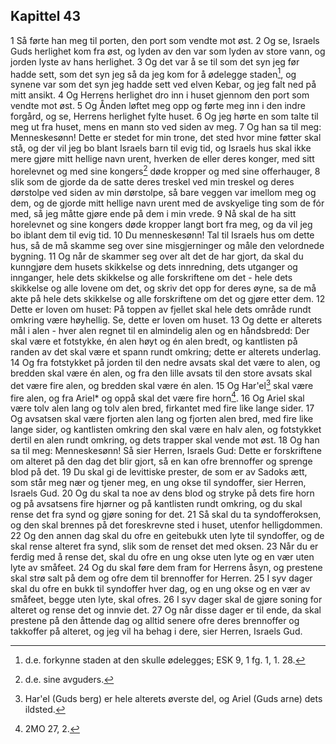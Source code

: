 ## Kapittel 43

1 Så førte han meg til porten, den port som vendte mot øst.
2 Og se, Israels Guds herlighet kom fra øst, og lyden av den var som lyden av store vann, og jorden lyste av hans herlighet.
3 Og det var å se til som det syn jeg før hadde sett, som det syn jeg så da jeg kom for å ødelegge staden[^1], og synene var som det syn jeg hadde sett ved elven Kebar, og jeg falt ned på mitt ansikt.
4 Og Herrens herlighet dro inn i huset gjennom den port som vendte mot øst.
5 Og Ånden løftet meg opp og førte meg inn i den indre forgård, og se, Herrens herlighet fylte huset.
6 Og jeg hørte en som talte til meg ut fra huset, mens en mann sto ved siden av meg.
7 Og han sa til meg: Menneskesønn! Dette er stedet for min trone, det sted hvor mine føtter skal stå, og der vil jeg bo blant Israels barn til evig tid, og Israels hus skal ikke mere gjøre mitt hellige navn urent, hverken de eller deres konger, med sitt horelevnet og med sine kongers[^2] døde kropper og med sine offerhauger,
8 slik som de gjorde da de satte deres treskel ved min treskel og deres dørstolpe ved siden av min dørstolpe, så bare veggen var imellom meg og dem, og de gjorde mitt hellige navn urent med de avskyelige ting som de fór med, så jeg måtte gjøre ende på dem i min vrede.
9 Nå skal de ha sitt horelevnet og sine kongers døde kropper langt bort fra meg, og da vil jeg bo iblant dem til evig tid.
10 Du menneskesønn! Tal til Israels hus om dette hus, så de må skamme seg over sine misgjerninger og måle den velordnede bygning.
11 Og når de skammer seg over alt det de har gjort, da skal du kunngjøre dem husets skikkelse og dets innredning, dets utganger og innganger, hele dets skikkelse og alle forskriftene om det - hele dets skikkelse og alle lovene om det, og skriv det opp for deres øyne, sa de må akte på hele dets skikkelse og alle forskriftene om det og gjøre etter dem.
12 Dette er loven om huset: På toppen av fjellet skal hele dets område rundt omkring være høyhellig. Se, dette er loven om huset.
13 Og dette er alterets mål i alen - hver alen regnet til en almindelig alen og en håndsbredd: Der skal være et fotstykke, én alen høyt og én alen bredt, og kantlisten på randen av det skal være et spann rundt omkring; dette er alterets underlag.
14 Og fra fotstykket på jorden til den nedre avsats skal det være to alen, og bredden skal være én alen, og fra den lille avsats til den store avsats skal det være fire alen, og bredden skal være én alen.
15 Og Har'el[^3] skal være fire alen, og fra Ariel* og oppå skal det være fire horn[^4].
16 Og Ariel skal være tolv alen lang og tolv alen bred, firkantet med fire like lange sider.
17 Og avsatsen skal være fjorten alen lang og fjorten alen bred, med fire like lange sider, og kantlisten omkring den skal være en halv alen, og fotstykket dertil en alen rundt omkring, og dets trapper skal vende mot øst.
18 Og han sa til meg: Menneskesønn! Så sier Herren, Israels Gud: Dette er forskriftene om alteret på den dag det blir gjort, så en kan ofre brennoffer og sprenge blod på det.
19 Du skal gi de levittiske prester, de som er av Sadoks ætt, som står meg nær og tjener meg, en ung okse til syndoffer, sier Herren, Israels Gud.
20 Og du skal ta noe av dens blod og stryke på dets fire horn og på avsatsens fire hjørner og på kantlisten rundt omkring, og du skal rense det fra synd og gjøre soning for det.
21 Så skal du ta syndofferoksen, og den skal brennes på det foreskrevne sted i huset, utenfor helligdommen.
22 Og den annen dag skal du ofre en geitebukk uten lyte til syndoffer, og de skal rense alteret fra synd, slik som de renset det med oksen.
23 Når du er ferdig med å rense det, skal du ofre en ung okse uten lyte og en vær uten lyte av småfeet.
24 Og du skal føre dem fram for Herrens åsyn, og prestene skal strø salt på dem og ofre dem til brennoffer for Herren.
25 I syv dager skal du ofre en bukk til syndoffer hver dag, og en ung okse og en vær av småfeet, begge uten lyte, skal ofres.
26 I syv dager skal de gjøre soning for alteret og rense det og innvie det.
27 Og når disse dager er til ende, da skal prestene på den åttende dag og alltid senere ofre deres brennoffer og takkoffer på alteret, og jeg vil ha behag i dere, sier Herren, Israels Gud.

[^1]:  d.e. forkynne staden at den skulle ødelegges; ESK 9, 1 fg. 1, 1. 28.
[^2]:  d.e. sine avguders.
[^3]:  Har'el (Guds berg) er hele alterets øverste del, og Ariel (Guds arne) dets ildsted.
[^4]:  2MO 27, 2.
